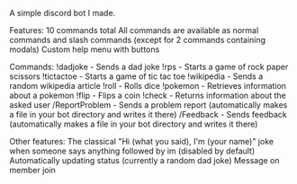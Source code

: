 A simple discord bot I made.

Features:
10 commands total
All commands are available as normal commands and slash commands (except for 2 commands containing modals)
Custom help menu with buttons

Commands:
!dadjoke - Sends a dad joke
!rps - Starts a game of rock paper scissors
!tictactoe - Starts a game of tic tac toe
!wikipedia - Sends a random wikipedia article
!roll - Rolls dice
!pokemon - Retrieves information about a pokemon
!flip - Flips a coin
!check - Returns information about the asked user
/ReportProblem - Sends a problem report (automatically makes a file in your bot directory and writes it there)
/Feedback - Sends feedback (automatically makes a file in your bot directory and writes it there)

Other features:
The classical "Hi (what you said), I'm (your name)" joke when someone says anything followed by im (disabled by default)
Automatically updating status (currently a random dad joke)
Message on member join
